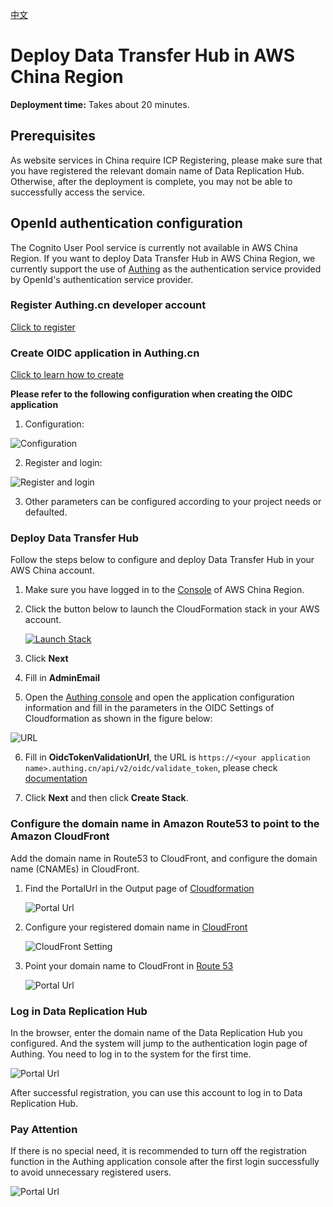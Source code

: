 [中文](./DeployInChinaWithAuthing_CN.md)
# Deploy Data Transfer Hub in AWS China Region

**Deployment time:** Takes about 20 minutes.

## Prerequisites
As website services in China require ICP Registering, please make sure that you have registered the relevant domain name of Data Replication Hub. Otherwise, after the deployment is complete, you may not be able to successfully access the service.

## OpenId authentication configuration

The Cognito User Pool service is currently not available in AWS China Region. If you want to deploy Data Transfer Hub in AWS China Region, we currently support the use of [Authing](http://authing.cn/) as the authentication service provided by OpenId's authentication service provider.

### Register Authing.cn developer account
[Click to register](https://docs.authing.cn/quickstart/create-authing-account.html)

### Create OIDC application in Authing.cn
[Click to learn how to create](https://docs.authing.cn/authentication/oidc/create-oidc.html)

**Please refer to the following configuration when creating the OIDC application**

1. Configuration:

  ![Configuration](./images/oidc-app-setting-1-en.png)

2. Register and login:

  ![Register and login](./images/oidc-app-setting-mail-en.png)

3. Other parameters can be configured according to your project needs or defaulted.

### Deploy Data Transfer Hub

Follow the steps below to configure and deploy Data Transfer Hub in your AWS China account.

1. Make sure you have logged in to the [Console](https://console.amazonaws.cn/console/home) of AWS China Region.

2. Click the button below to launch the CloudFormation stack in your AWS account.

    [![Launch Stack](../launch-stack.png)](https://console.amazonaws.cn/cloudformation/home#/stacks/create/template?stackName=DataReplicationHub&templateURL=https://aws-gcr-solutions.s3.cn-north-1.amazonaws.com.cn/Aws-data-replication-hub/latest/AwsDataReplicationHub-openid.template)

3. Click **Next**

4. Fill in **AdminEmail**

5. Open the [Authing console](https://console.authing.cn/console) and open the application configuration information and fill in the parameters in the OIDC Settings of Cloudformation as shown in the figure below:

  ![URL](./images/oidc-app-setting-url-en.png)

6. Fill in **OidcTokenValidationUrl**, the URL is `https://<your application name>.authing.cn/api/v2/oidc/validate_token`, please check [documentation](https://docs.authing.cn/user/token.html#%E5%9C%A8%E7%BA%BF%E9%AA%8C%E8%AF%81-oidc-idtoken)
   
    
7. Click **Next** and then click **Create Stack**.

### Configure the domain name in Amazon Route53 to point to the Amazon CloudFront

Add the domain name in Route53 to CloudFront, and configure the domain name (CNAMEs) in CloudFront.

1. Find the PortalUrl in the Output page of [Cloudformation](https://console.amazonaws.cn/cloudformation/home)

   ![Portal Url](./images/oidc-app-setting-output-en.png)

2. Configure your registered domain name in [CloudFront](https://console.amazonaws.cn/cloudfront/home)

   ![CloudFront Setting](./images/oidc-app-setting-cfn-en.png)

3. Point your domain name to CloudFront in [Route 53](https://console.amazonaws.cn/route53/home)

   ![Portal Url](./images/oidc-app-setting-r53-en.png)

### Log in Data Replication Hub

In the browser, enter the domain name of the Data Replication Hub you configured. And the system will jump to the authentication login page of Authing. You need to log in to the system for the first time.

  ![Portal Url](./images/oidc-app-setting-signup-en.png)

After successful registration, you can use this account to log in to Data Replication Hub.

### Pay Attention

If there is no special need, it is recommended to turn off the registration function in the Authing application console after the first login successfully to avoid unnecessary registered users.

  ![Portal Url](./images/oidc-app-setting-safe-en.png)
